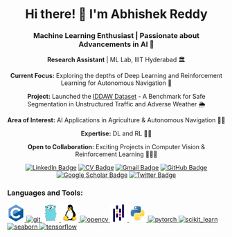 <div align="center">
  <h1>Hi there! 👋 I'm Abhishek Reddy</h1>
  <h3>Machine Learning Enthusiast | Passionate about Advancements in AI 🚀</h3>

  <p><strong>Research Assistant</strong> | ML Lab, IIIT Hyderabad 🏛️</p>
  <p><strong>Current Focus:</strong> Exploring the depths of Deep Learning and Reinforcement Learning for Autonomous Navigation 🤖</p>
  <p><strong>Project:</strong> Launched the <a href="https://iddaw.github.io/">IDDAW Dataset</a> - A Benchmark for Safe Segmentation in Unstructured Traffic and Adverse Weather 🌦️</p>
  <p><strong>Area of Interest:</strong> AI Applications in Agriculture & Autonomous Navigation 🌾🚙</p>
  <p><strong>Expertise:</strong> DL and RL 🎩✨</p>
  <p><strong>Open to Collaboration:</strong> Exciting Projects in Computer Vision & Reinforcement Learning 🧙‍♂️🚀</p>


  <a href="https://www.linkedin.com/in/abhishekredy18/"><img src="https://img.shields.io/badge/LinkedIn-Profile-informational?style=flat&logo=linkedin&logoColor=white&color=0D76A8" alt="LinkedIn Badge"></a>
  <a href="https://drive.google.com/file/d/1JIq4XETNoLSdGBqoUBY0nD7N1a2LcAeG/view?usp=sharing"><img src="https://img.shields.io/badge/CV-Resume-orange" alt="CV Badge"></a>
  <a href="mailto:abhishekreddy3134@gmail.com"><img src="https://img.shields.io/badge/Email-Gmail-blue?style=flat&logo=gmail" alt="Gmail Badge"></a>
  <a href="https://github.com/abhishekredy18"><img src="https://img.shields.io/badge/GitHub-Profile-green?style=flat&logo=github" alt="GitHub Badge"></a>
  <a href="https://scholar.google.com/citations?user=KNUhL4oAAAAJ&hl=en&authuser=1"><img src="https://img.shields.io/badge/Google%20Scholar-Profile-informational?style=flat&logo=google-scholar&logoColor=white&color=4285F4" alt="Google Scholar Badge"></a>
  <a href="https://twitter.com/abhishekredy18"><img src="https://img.shields.io/badge/Twitter-Profile-informational?style=flat&logo=twitter&logoColor=white&color=1CA2F1" alt="Twitter Badge"></a>
</div>


<h3 align="left">Languages and Tools:</h3>
<p align="left"> <a href="https://www.cprogramming.com/" target="_blank" rel="noreferrer"> <img src="https://raw.githubusercontent.com/devicons/devicon/master/icons/c/c-original.svg" alt="c" width="40" height="40"/> </a> <a href="https://git-scm.com/" target="_blank" rel="noreferrer"> <img src="https://www.vectorlogo.zone/logos/git-scm/git-scm-icon.svg" alt="git" width="40" height="40"/> </a> <a href="https://golang.org" target="_blank" rel="noreferrer"> <img src="https://raw.githubusercontent.com/devicons/devicon/master/icons/go/go-original.svg" alt="go" width="40" height="40"/> </a> <a href="https://www.linux.org/" target="_blank" rel="noreferrer"> <img src="https://raw.githubusercontent.com/devicons/devicon/master/icons/linux/linux-original.svg" alt="linux" width="40" height="40"/> </a> <a href="https://opencv.org/" target="_blank" rel="noreferrer"> <img src="https://www.vectorlogo.zone/logos/opencv/opencv-icon.svg" alt="opencv" width="40" height="40"/> </a> <a href="https://pandas.pydata.org/" target="_blank" rel="noreferrer"> <img src="https://raw.githubusercontent.com/devicons/devicon/2ae2a900d2f041da66e950e4d48052658d850630/icons/pandas/pandas-original.svg" alt="pandas" width="40" height="40"/> </a> <a href="https://www.python.org" target="_blank" rel="noreferrer"> <img src="https://raw.githubusercontent.com/devicons/devicon/master/icons/python/python-original.svg" alt="python" width="40" height="40"/> </a> <a href="https://pytorch.org/" target="_blank" rel="noreferrer"> <img src="https://www.vectorlogo.zone/logos/pytorch/pytorch-icon.svg" alt="pytorch" width="40" height="40"/> </a> <a href="https://scikit-learn.org/" target="_blank" rel="noreferrer"> <img src="https://upload.wikimedia.org/wikipedia/commons/0/05/Scikit_learn_logo_small.svg" alt="scikit_learn" width="40" height="40"/> </a> <a href="https://seaborn.pydata.org/" target="_blank" rel="noreferrer"> <img src="https://seaborn.pydata.org/_images/logo-mark-lightbg.svg" alt="seaborn" width="40" height="40"/> </a> <a href="https://www.tensorflow.org" target="_blank" rel="noreferrer"> <img src="https://www.vectorlogo.zone/logos/tensorflow/tensorflow-icon.svg" alt="tensorflow" width="40" height="40"/> </a> </p>


